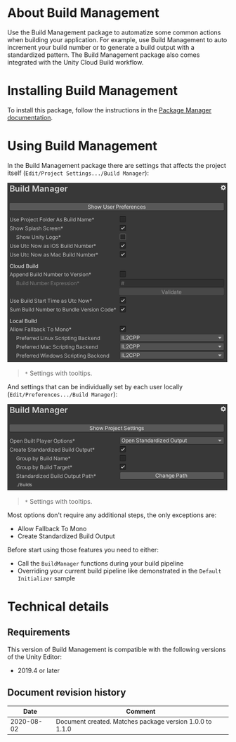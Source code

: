 # About Build Management

Use the Build Management package to automatize some common actions when building your application. For example, use Build Management to auto increment your build number or to generate a build output with a standardized pattern. The Build Management package also comes integrated with the Unity Cloud Build workflow.

# Installing Build Management

To install this package, follow the instructions in the [Package Manager documentation](https://docs.unity3d.com/Packages/com.unity.package-manager-ui@latest/index.html). 

# Using Build Management

In the Build Management package there are settings that affects the project itself (`Edit/Project Settings.../Build Manager`):

![](project-settings.png)
> `*` Settings with tooltips.

And settings that can be individually set by each user locally (`Edit/Preferences.../Build Manager`):

![](preferences.png)
> `*` Settings with tooltips.

Most options don't require any additional steps, the only exceptions are:

- Allow Fallback To Mono
- Create Standardized Build Output

Before start using those features you need to either:

- Call the `BuildManager` functions during your build pipeline
- Overriding your current build pipeline like demonstrated in the `Default Initializer` sample

# Technical details

## Requirements

This version of Build Management is compatible with the following versions of the Unity Editor:

* 2019.4 or later

## Document revision history

|Date|Comment|
|---|---|
|2020-08-02|Document created. Matches package version 1.0.0 to 1.1.0|
